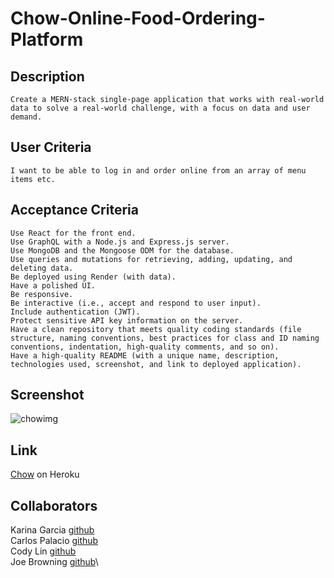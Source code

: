 # Chow-Online-Food-Ordering-Platform
## Description
```
Create a MERN-stack single-page application that works with real-world data to solve a real-world challenge, with a focus on data and user demand.
```
## User Criteria
```
I want to be able to log in and order online from an array of menu items etc.
```
## Acceptance Criteria
```
Use React for the front end.
Use GraphQL with a Node.js and Express.js server.
Use MongoDB and the Mongoose ODM for the database.
Use queries and mutations for retrieving, adding, updating, and deleting data.
Be deployed using Render (with data).
Have a polished UI.
Be responsive.
Be interactive (i.e., accept and respond to user input).
Include authentication (JWT).
Protect sensitive API key information on the server.
Have a clean repository that meets quality coding standards (file structure, naming conventions, best practices for class and ID naming conventions, indentation, high-quality comments, and so on).
Have a high-quality README (with a unique name, description, technologies used, screenshot, and link to deployed application).
```
## Screenshot
![chowimg](https://github.com/CodyCCL/Chow-Project-3/assets/141987295/a089d391-afe5-4b30-8f91-dddce6307b34)

## Link
[Chow](https://chow-6cdd847b467b.herokuapp.com/) on Heroku
## Collaborators
Karina Garcia [github](https://github.com/kgarcia7)\
Carlos Palacio [github](https://github.com/ChuckieCodes)\
Cody Lin [github](https://github.com/CodyCCL)\
Joe Browning [github](https://github.com/jbrowning824)\
